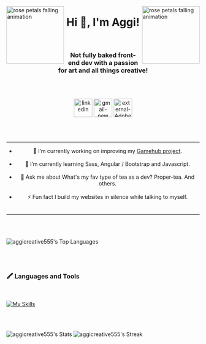 
<img align="left" width="150" height="150" src="https://github.com/aggicreative555/aggicreative555/assets/142678571/095134bf-fb03-4fee-bbac-a591c5f6284e" alt="rose petals falling animation"/><img align="right" width="150" height="150" src="https://github.com/aggicreative555/aggicreative555/assets/142678571/095134bf-fb03-4fee-bbac-a591c5f6284e" alt="rose petals falling animation"/>
<h1 align="center">Hi 👋, I'm Aggi!</h1><br>
<h3 align="center">Not fully baked front-end dev with a passion for art and all things creative!</h3>
<br>
<br>
<p align="center">
<a href="https://linkedin.com/in/https://www.linkedin.com/in/aggi-cieplak/" target="blank"><img width="48" height="48" src="https://img.icons8.com/color/48/linkedin.png" alt="linkedin"/></a> 
<a href="aggi.creative@gmail.com" target="blank"><img width="48" height="48" src="https://img.icons8.com/color/48/gmail-new.png" alt="gmail-new"/></a>
<a href="https://aggicreative.myportfolio.com/home-page" target="blank">  <img width="48" height="48" src="https://img.icons8.com/external-those-icons-flat-those-icons/48/external-Adobe-logos-and-brands-those-icons-flat-those-icons.png" alt="external-Adobe-logos-and-brands-those-icons-flat-those-icons"/></a>
</p>
<br>
<br>
<hr>
<ul align="center" >
  <li> 🔭 I’m currently working on improving my <a href="https://github.com/NoroffFEU/html-css-course-assignment-aggicreative555" target="_blank">Gamehub project</a>.</li><br>
  <li> 🌱 I’m currently learning Sass, Angular / Bootstrap and Javascript.</li><br>
  <li> 💬 Ask me about What's my fav type of tea as a dev? Proper-tea. And others.</li><br>
  <li> ⚡ Fun fact I build my websites in silence while talking to myself.</li><br>
</ul>

<hr>
<br>
<br>

![aggicreative555's Top Languages](https://github-readme-stats.vercel.app/api/top-langs/?username=aggicreative555&theme=great-gatsby&show_icons=true&hide_border=true&layout=compact)

<br>
<br>

<h3>🖍️ Languages and Tools</h3>
<br>

[![My Skills](https://skillicons.dev/icons?i=vscode,html,css,js,figma,xd,ai,ps)](https://skillicons.dev)

<br>
<br>

![aggicreative555's Stats](https://github-readme-stats.vercel.app/api?username=aggicreative555&theme=great-gatsby&show_icons=true&hide_border=true&count_private=true)
![aggicreative555's Streak](https://github-readme-streak-stats.herokuapp.com/?user=aggicreative555&theme=great-gatsby&hide_border=true)

